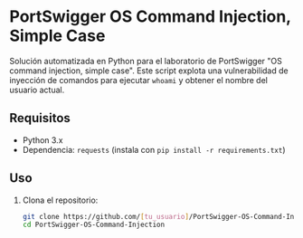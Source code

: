 # PortSwigger OS Command Injection, Simple Case

Solución automatizada en Python para el laboratorio de PortSwigger "OS command injection, simple case". Este script explota una vulnerabilidad de inyección de comandos para ejecutar `whoami` y obtener el nombre del usuario actual.

## Requisitos
- Python 3.x
- Dependencia: `requests` (instala con `pip install -r requirements.txt`)

## Uso
1. Clona el repositorio:
   ```bash
   git clone https://github.com/[tu_usuario]/PortSwigger-OS-Command-Injection.git
   cd PortSwigger-OS-Command-Injection
